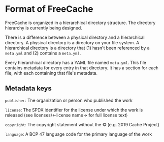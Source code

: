 # Format of FreeCache

FreeCache is organized in a hierarchical directory structure. The directory
hierarchy is currently being designed.

There is a difference between a physical directory and a hierarchical
directory. A physical directory is a directory on your file system. A
hierarchical directory is a directory that (1) hasn't been referenced by a
`meta.yml` and (2) contains a `meta.yml`.

Every hierarchical directory has a YAML file named `meta.yml`. This file
contains metadata for every entry in that directory. It has a section for each
file, with each containing that file's metadata.

## Metadata keys

`publisher`: The organization or person who published the work

`license`: The SPDX identifier for the license under which the work is released
(see licenses/&larr;license name&rarr; for full license text)

`copyright`: The copyright statement without the &copy; (e.g. 2019 Cache
Project)

`language`: A BCP 47 language code for the primary language of the work
